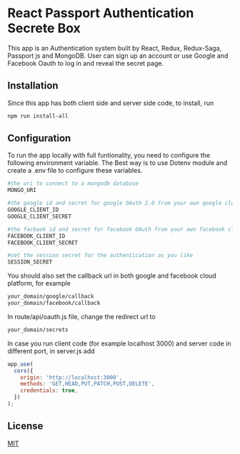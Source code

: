 # React Passport Authentication Secrete Box

This app is an Authentication system built by React, Redux, Redux-Saga, Passport js and MongoDB.
User can sign up an account or use Google and Facebook Oauth to log in and reveal the secret page.

## Installation

Since this app has both client side and server side code, to install, run

```bash
npm run install-all
```

## Configuration

To run the app locally with full funtionality, you need to configure the following environment variable. The Best way is to use Dotenv module and create a .env file to configure these variables.

```bash
#the uri to connect to a mongodb database
MONGO_URI

#the google id and secret for google OAuth 2.0 from your own google cloud platform
GOOGLE_CLIENT_ID
GOOGLE_CLIENT_SECRET

#the facbook id and secret for facebook OAuth from your own facebook cloud platform
FACEBOOK_CLIENT_ID
FACEBOOK_CLIENT_SECRET

#set the session secret for the authentication as you like
SESSION_SECRET
```

You should also set the callback url in both google and facebook cloud platform, for example

```bash
your_domain/google/callback
your_domain/facebook/callback
```

In route/api/oauth.js file, change the redirect url to

```bash
your_domain/secrets
```

In case you run client code (for example localhost 3000) and server code in different port, in server.js add

```javascript
app.use(
  cors({
    origin: 'http://localhost:3000',
    methods: 'GET,HEAD,PUT,PATCH,POST,DELETE',
    credentials: true,
  })
);
```

## License

[MIT](https://choosealicense.com/licenses/mit/)
